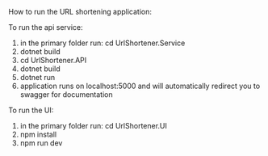 How to run the URL shortening application:

To run the api service:
1. in the primary folder run: cd UrlShortener.Service
2. dotnet build
3. cd UrlShortener.API
4. dotnet build
5. dotnet run
6. application runs on localhost:5000 and will automatically redirect you to swagger for documentation

To run the UI:
1. in the primary folder run: cd UrlShortener.UI
2. npm install
3. npm run dev